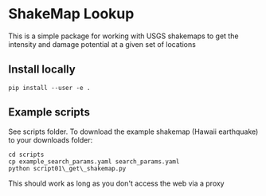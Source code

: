 # ShakeMap Lookup

This is a simple package for working with USGS shakemaps to get the intensity
and damage potential at a given set of locations

## Install locally
```
pip install --user -e .
```

## Example scripts
See scripts folder. To download the example shakemap (Hawaii earthquake) to
your downloads folder:

```
cd scripts
cp example_search_params.yaml search_params.yaml
python script01\_get\_shakemap.py
```

This should work as long as you don't access the web via a proxy
